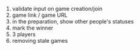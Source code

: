 1. validate input on game creation/join
2. game link / game URL
3. in the preparation, show other people's statuses
4. mark the winner
5. 3 players
6. removing stale games
